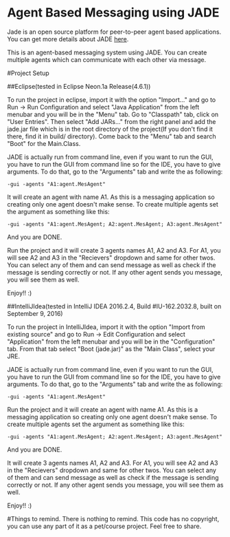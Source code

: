 # Agent Based Messaging using JADE

Jade is an open source platform for peer-to-peer agent based applications. You can get more details about JADE [here](http://jade.tilab.com/documentation/tutorials-guides/).

This is an agent-based messaging system using JADE. You can create multiple agents which can communicate with each other via message.

#Project Setup

##Eclipse(tested in Eclipse Neon.1a Release(4.6.1))

To run the project in eclipse, import it with the option "Import..." and go to Run -> Run Configuration and select "Java Application" from the left menubar and you will be in the "Menu" tab. Go to "Classpath" tab, click on "User Entries". Then select "Add JARs..." from the right panel and add the jade.jar file which is in the root directory of the project(If you don't find it there, find it in build/ directory). Come back to the "Menu" tab and search "Boot" for the Main.Class. 

JADE is actually run from command line, even if you want to run the GUI, you have to run the GUI from command line so for the IDE, you have to give arguments. To do that, go to the "Arguments" tab and write the as following: 

```
-gui -agents "A1:agent.MesAgent"
```

It will create an agent with name A1. As this is a messaging application so creating only one agent doesn't make sense. To create multiple agents set the argument as something like this:

```
-gui -agents "A1:agent.MesAgent; A2:agent.MesAgent; A3:agent.MesAgent"
```

And you are DONE.

Run the project and it will create 3 agents names A1, A2 and A3. For A1, you will see A2 and A3 in the "Recievers" dropdown and same for other twos. You can select any of them and can send message as well as check if the message is sending correctly or not. If any other agent sends you message, you will see them as well.

Enjoy!! :) 


##IntelliJIdea(tested in IntelliJ IDEA 2016.2.4, Build #IU-162.2032.8, built on September 9, 2016)

To run the project in IntelliJIdea, import it with the option "Import from existing source" and go to Run -> Edit Configuration and select "Application" from the left menubar and you will be in the "Configuration" tab. From that tab select "Boot (jade.jar)" as the "Main Class", select your JRE.

JADE is actually run from command line, even if you want to run the GUI, you have to run the GUI from command line so for the IDE, you have to give arguments. To do that, go to the "Arguments" tab and write the as following: 

```
-gui -agents "A1:agent.MesAgent"
```

Run the project and it will create an agent with name A1. As this is a messaging application so creating only one agent doesn't make sense. To create multiple agents set the argument as something like this:

```
-gui -agents "A1:agent.MesAgent; A2:agent.MesAgent; A3:agent.MesAgent"
```

And you are DONE. 

It will create 3 agents names A1, A2 and A3. For A1, you will see A2 and A3 in the "Recievers" dropdown and same for other twos. You can select any of them and can send message as well as check if the message is sending correctly or not. If any other agent sends you message, you will see them as well.

Enjoy!! :) 


#Things to remind.
There is nothing to remind. This code has no copyright, you can use any part of it as a pet/course project. Feel free to share.
